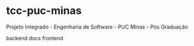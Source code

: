 # tcc-puc-minas
Projeto Integrado - Engenharia de Software - PUC Minas - Pós Graduação

backend
docs
frontend


